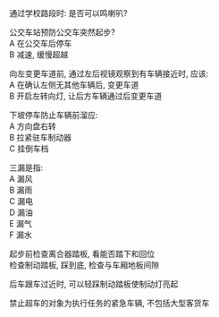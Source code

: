 通过学校路段时: 是否可以鸣喇叭?  

公交车站预防公交车突然起步?  
A 在公交车后停车  
B 减速, 缓慢超越  

向左变更车道前, 通过左后视镜观察到有车辆接近时, 应该:  
A 在确认左侧无其他车辆后, 变更车道  
B 开启左转向灯, 让后方车辆通过后变更车道  

下坡停车防止车辆前溜应:  
A  方向盘右转  
B  拉紧驻车制动器  
C  挂倒车档  

三漏是指:  
A 漏风  
B 漏雨  
C 漏电  
D 漏油  
E 漏气  
F 漏水  

起步前检查离合器踏板, 看能否踏下和回位  
检查制动踏板, 踩到底, 检查与车厢地板间隙  

后车跟车过近时, 可以轻踩制动踏板使制动灯亮起  

禁止超车的对象为执行任务的紧急车辆, 不包括大型客货车  

